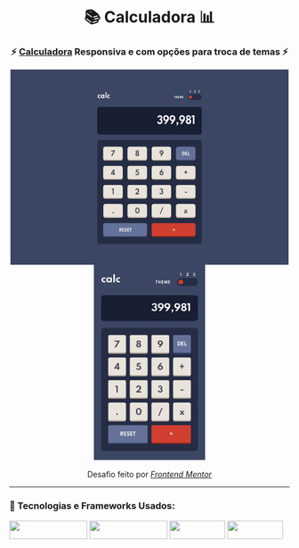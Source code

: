 <!-- Começo/ Apresentação -->
<h1 align="center">📚 Calculadora 📊</h1>
<h3 align="center"> ⚡ <a href="https://igorcbraz.github.io/Calculadora/">Calculadora</a> Responsiva e com opções para troca de temas ⚡</h3>

<!-- Imagens do Projeto -->
<div align="center">
<img width="500px" height="350px" align="center" src="design/desktop-design-theme-1.jpg"/> <img width="200px" height="350px" align="center" src="design/mobile-design-theme-1.jpg">
<br><br>
<!-- Atribuições-->
Desafio feito por <a href="https://www.frontendmentor.io/challenges/calculator-app-9lteq5N29"><em>Frontend Mentor</em></a>
</div>
<hr></hr>    
    
<!-- Tecnologias e Frameworks Usados-->
<h3 align="left">🧠  Tecnologias e Frameworks Usados:</h3>

<img width="140px" height="33px" src="https://img.shields.io/badge/Bootstrap-563D7C?style=for-the-badge&logo=bootstrap&logoColor=white"/> <img width="140px" height="33px" src="https://img.shields.io/badge/JavaScript-323330?style=for-the-badge&logo=javascript&logoColor=F7DF1E"/> <img width="100px" height="33px" src="https://img.shields.io/badge/HTML5-E34F26?style=for-the-badge&logo=html5&logoColor=white"/> <img width="100px" height="33px" src="https://img.shields.io/badge/CSS3-1572B6?style=for-the-badge&logo=css3&logoColor=white"/>


